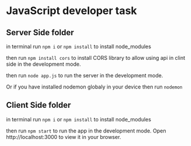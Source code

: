 # JavaScript developer task

##  Server Side folder

in terminal run  `npm i` or `npm install`  to install node_modules

then run `npm install cors` to install CORS library to allow using api in clint side in the development mode.

then run `node app.js` to run the server in the development mode. 

Or if you have installed nodemon globaly in your device then run `nodemon`



##  Client Side folder

in terminal run  `npm i` or `npm install`  to install node_modules

then run `npm start` to run the app in the development mode.
Open http://localhost:3000 to view it in your browser.



